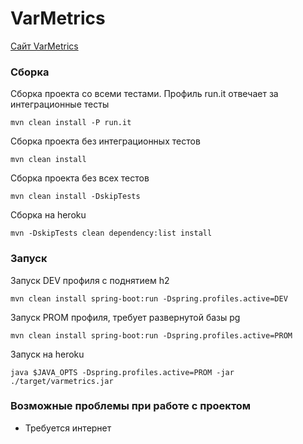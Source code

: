# VarMetrics

[Сайт VarMetrics](https://varmetrics.herokuapp.com/)


### Сборка 

Сборка проекта со всеми тестами. Профиль run.it отвечает за интеграционные тесты
```
mvn clean install -P run.it
```

Сборка проекта без интеграционных тестов
```
mvn clean install
```

Сборка проекта без всех тестов
```
mvn clean install -DskipTests
```

Сборка на heroku
```
mvn -DskipTests clean dependency:list install
```

### Запуск
Запуск DEV профиля с поднятием h2
```
mvn clean install spring-boot:run -Dspring.profiles.active=DEV
```

Запуск PROM профиля, требует развернутой базы pg
```
mvn clean install spring-boot:run -Dspring.profiles.active=PROM
```

Запуск на heroku
```
java $JAVA_OPTS -Dspring.profiles.active=PROM -jar ./target/varmetrics.jar
```

### Возможные проблемы при работе с проектом
- Требуется интернет